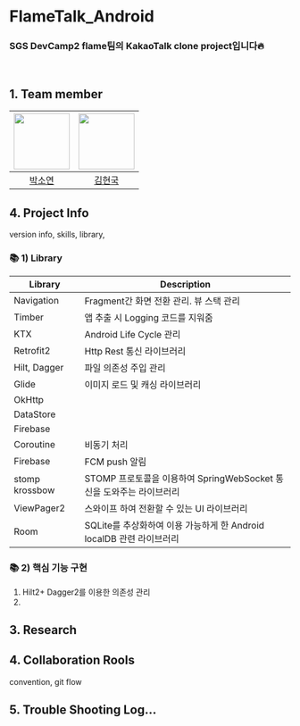 # FlameTalk_Android
### SGS DevCamp2 flame팀의 KakaoTalk clone project입니다🔥

<br/>

## 1. Team member
| [<img src="https://avatars.githubusercontent.com/paksuua" width="100">](https://github.com/paksuua)| [<img src="https://avatars.githubusercontent.com/014967" width="100">](https://github.com/014967) |
| :-----------------------------------: | :---------------------------------------: | 
| [박소연](https://github.com/paksuua) | [김현국](https://github.com/014967) |

## 4. Project Info
version info, skills, library, 
### 📚 1) Library
|                  Library             |          Description   |
| ----------------------------------- | ------------------------------------------- |
| Navigation          |  Fragment간 화면 전환 관리. 뷰 스택 관리    |
| Timber          |  앱 추출 시 Logging 코드를 지워줌   |
| KTX          |  Android Life Cycle 관리   |
| Retrofit2  | Http Rest 통신 라이브러리  |
| Hilt, Dagger | 파일 의존성 주입 관리 |
| Glide | 이미지 로드 및 캐싱 라이브러리 |
| OkHttp ||
| DataStore ||
| Firebase ||
| Coroutine | 비동기 처리 |
| Firebase | FCM push 알림 |
| stomp krossbow | STOMP 프로토콜을 이용하여 SpringWebSocket 통신을 도와주는 라이브러리 |
| ViewPager2 | 스와이프 하여 전환할 수 있는 UI 라이브러리 |
| Room | SQLite를 추상화하여 이용 가능하게 한 Android localDB 관련 라이브러리 |

### 📚 2) 핵심 기능 구현
1. Hilt2+ Dagger2를 이용한 의존성 관리
2. 


## 3. Research

## 4. Collaboration Rools
convention, git flow

## 5. Trouble Shooting Log...

<!-- 

<br/><br/>
## ✔ Target Version
- Minimum : API level 24 (Nougat)  
- Recommended: **API level 30** (R)
<br/><br/><br/>
## 📑 Commit Convention
📌[관련된 좋은 글](https://chris.beams.io/posts/git-commit)
<br/>
|명령어|내용|
| :-----------------------------------: | :---------------------------------------: |
| **Fix** | 올바르지 않은 동작을 고친 경우 |
| **Add** |   코드나 테스트, 예제, 문서 등의 추가   |
| **Remove** |   코드의 삭제가 있을 때   |
| Refactor |   전면 수정시   |
| **Update** |   문서나 리소스, 라이브러리등의 수정, 추가, 보완   |
| Make |  기존 동작의 변경을 명시   |
| Revise |  문서의 개정   |
| **Correct** | 주로 문법의 오류나 타입의 변경, 이름 변경 등   |
| Move |  코드의 이동이 있을 때 사용   |
| Rename | 파일의 이름 변경 |
| Verify | 검증 코드를 넣을 때 주로 사용   |
| Set | 변수 값을 변경하는 등의 작은 수정   |
| Delete | 리소스 등의 파일 삭제가 있을 때 |

<br/><br/><br/>
### 🔀 Git Flow
📌[참고 - 우아한 형제들 기술블로그](https://woowabros.github.io/experience/2017/10/30/baemin-mobile-git-branch-strategy.html)
<br/>
branch - ```master```  
working on - ```soyeon``` ```suyeon``` ```jaekyeong```
|branch|목적|
| :------: | :-------: |
|  **master** | **제품으로 출시될 수 있는 브랜치**  |
|  develop  | 다음 출시 버전을 개발하는 브랜치  |
|  feature/{feature_name}  | 기능을 개발하는 브랜치  |
|  release_{version}  | 이번 출시 버전을 준비하는 브랜치  |
|  hotfix  | 출시 버전에서 발생한 버그를 수정 하는 브랜치  |

## Example
### jo/feature/signup<br/>

<br/><br/>
## 🔨 Naming Convention

### 🎨 Resource Convention
<img width="70%" alt="android resource convention" src="https://user-images.githubusercontent.com/35393459/113091935-f400b900-9227-11eb-9a1e-188ad085387c.png"></img>
 -->
